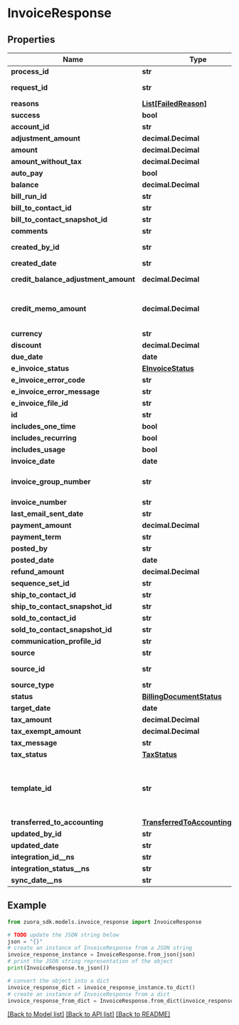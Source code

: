# InvoiceResponse


## Properties

Name | Type | Description | Notes
------------ | ------------- | ------------- | -------------
**process_id** | **str** | The Id of the process that handle the operation.  | [optional] 
**request_id** | **str** | Unique request identifier. If you need to contact us about a specific request, providing the request identifier will ensure the fastest possible resolution.  | [optional] 
**reasons** | [**List[FailedReason]**](FailedReason.md) |  | [optional] 
**success** | **bool** | Indicates whether the call succeeded.  | [optional] 
**account_id** | **str** | The ID of the customer account associated with the invoice. | [optional] 
**adjustment_amount** | **decimal.Decimal** | The amount of the invoice adjustments associated with the invoice. | [optional] 
**amount** | **decimal.Decimal** | The total amount of the invoice. | [optional] 
**amount_without_tax** | **decimal.Decimal** | The invoice amount excluding tax. | [optional] 
**auto_pay** | **bool** | Whether invoices are automatically picked up for processing in the corresponding payment run. | [optional] 
**balance** | **decimal.Decimal** | The remaining balance of the invoice after all payments, adjustments and refunds are applied. | [optional] 
**bill_run_id** | **str** | The id of bill run if the invoice is generated by a bill run. | [optional] 
**bill_to_contact_id** | **str** | The ID of the bill-to contact associated with the invoice. | [optional] 
**bill_to_contact_snapshot_id** | **str** | The ID of the bill-to contact snapshot associated with the invoice. | [optional] 
**comments** | **str** | Comments about the invoice. | [optional] 
**created_by_id** | **str** | The user ID of the person who created the invoice. If a bill run generated the invoice, then the value is the user ID of person who created the bill run. | [optional] 
**created_date** | **str** | The date and time when the invoice was created, in &#x60;yyyy-mm-dd hh:mm:ss&#x60; format. For example, 2017-03-01 15:31:10. | [optional] 
**credit_balance_adjustment_amount** | **decimal.Decimal** | The currency amount of the adjustment applied to the customer&#39;s credit balance.   **Note:** This field is only available if you have the Credit Balance feature enabled and the Invoice Settlement feature disabled.  | [optional] 
**credit_memo_amount** | **decimal.Decimal** | The currency amount of all credit memos applied to this invoice. **Note:** This field is only available if you have [Invoice Settlement](https://knowledgecenter.zuora.com/Billing/Billing_and_Payments/Invoice_Settlement) enabled. The Invoice Settlement feature is generally available as of Zuora Billing Release 296 (March 2021). This feature includes Unapplied Payments, Credit and Debit Memo, and Invoice Item Settlement. If you want to enable Invoice Settlement, see [Invoice Settlement Enablement and Checklist Guide](https://knowledgecenter.zuora.com/Billing/Billing_and_Payments/Invoice_Settlement/Invoice_Settlement_Migration_Checklist_and_Guide) for more information. | [optional] 
**currency** | **str** | A currency defined in the web-based UI administrative settings. | [optional] 
**discount** | **decimal.Decimal** | the invoice discount amount. | [optional] 
**due_date** | **date** | The date by which the payment for this invoice is due, in &#x60;yyyy-mm-dd&#x60; format. | [optional] 
**e_invoice_status** | [**EInvoiceStatus**](EInvoiceStatus.md) |  | [optional] 
**e_invoice_error_code** | **str** |  | [optional] 
**e_invoice_error_message** | **str** |  | [optional] 
**e_invoice_file_id** | **str** |  | [optional] 
**id** | **str** | The unique ID of the invoice. | [optional] 
**includes_one_time** | **bool** | Specifies whether the invoice includes one-time charges. | [optional] 
**includes_recurring** | **bool** | Specifies whether the invoice includes recurring charges. | [optional] 
**includes_usage** | **bool** | Specifies whether the invoice includes usage charges. | [optional] 
**invoice_date** | **date** | The date that appears on the invoice being created. | [optional] 
**invoice_group_number** | **str** | The number of invoice group associated with the invoice.  **Note**: This field is available only if you have the &lt;a href&#x3D;\&quot;https://knowledgecenter.zuora.com/Zuora_Billing/Bill_your_customers/Bill_customers_at_subscription_level/Flexible_Billing_Attributes\&quot; target&#x3D;\&quot;_blank\&quot;&gt;Flexible Billing Attributes&lt;/a&gt; feature enabled.  | [optional] 
**invoice_number** | **str** | The unique identification number of the invoice. | [optional] 
**last_email_sent_date** | **str** | The date when the invoice was last emailed. | [optional] 
**payment_amount** | **decimal.Decimal** | The amount of payments applied to the invoice. | [optional] 
**payment_term** | **str** | The name of payment term associated with the invoice. | [optional] 
**posted_by** | **str** | The user ID of the person who moved the invoice to Posted status. | [optional] 
**posted_date** | **date** | The date when the invoice was posted. | [optional] 
**refund_amount** | **decimal.Decimal** | Specifies the amount of a refund that was applied against an earlier payment on the invoice. | [optional] 
**sequence_set_id** | **str** | The ID of the sequence set associated with the invoice. | [optional] 
**ship_to_contact_id** | **str** | The ID of the ship-to contact associated with the invoice. | [optional] 
**ship_to_contact_snapshot_id** | **str** | The ID of the ship-to contact snapshot associated with the invoice. | [optional] 
**sold_to_contact_id** | **str** | The ID of the sold-to contact associated with the invoice. | [optional] 
**sold_to_contact_snapshot_id** | **str** | The ID of the sold-to contact snapshot associated with the invoice. | [optional] 
**communication_profile_id** | **str** | The ID of the communication profile associated with the invoice. | [optional] 
**source** | **str** | The source of the invoice. | [optional] 
**source_id** | **str** | The ID of the invoice source. If an invoice is generated from a bill run, the value is the number of the corresponding bill run.Otherwise, the value is &#x60;null&#x60;. | [optional] 
**source_type** | **str** | The type of the invoice source. | [optional] 
**status** | [**BillingDocumentStatus**](BillingDocumentStatus.md) |  | [optional] 
**target_date** | **date** | This date is used to determine which charges are to be billed. All charges that are to be billed on this date or prior will be included in this bill run. | [optional] 
**tax_amount** | **decimal.Decimal** | The amount of taxation. | [optional] 
**tax_exempt_amount** | **decimal.Decimal** | The calculated tax amount excluded due to the exemption. | [optional] 
**tax_message** | **str** | The message that the tax engine return if it calculates the taxes of this invoice fails. | [optional] 
**tax_status** | [**TaxStatus**](TaxStatus.md) |  | [optional] 
**template_id** | **str** | The ID of the invoice template.  - If you have the &lt;a href&#x3D;\&quot;https://knowledgecenter.zuora.com/Zuora_Billing/Subscriptions/Flexible_Billing_Attributes\&quot; target&#x3D;\&quot;_blank\&quot;&gt;Flexible Billing Attributes&lt;/a&gt; feature enabled, the value of this field depends on the configuration of the invoice template.    - If you specify an invoice template at the subscription level, the value of this field is automatically populated from the corresponding subscription.   - If you do not specify any invoice template at the subscription level, the value of this field is automatically populated from the corresponding account. - If you have the Flexible Billing Attributes feature disabled, the value of this field is &#x60;null&#x60;.  | [optional] 
**transferred_to_accounting** | [**TransferredToAccountingStatus**](TransferredToAccountingStatus.md) |  | [optional] 
**updated_by_id** | **str** | The ID of the Zuora user who last updated the invoice. | [optional] 
**updated_date** | **str** | The date when the invoice was last updated. | [optional] 
**integration_id__ns** | **str** | ID of the corresponding object in NetSuite. Only available if you have installed the [Zuora Connector for NetSuite](https://www.zuora.com/connect/app/?appId&#x3D;265).  | [optional] 
**integration_status__ns** | **str** | Status of the invoice&#39;s synchronization with NetSuite. Only available if you have installed the [Zuora Connector for NetSuite](https://www.zuora.com/connect/app/?appId&#x3D;265).  | [optional] 
**sync_date__ns** | **str** | Date when the invoice was synchronized with NetSuite. Only available if you have installed the [Zuora Connector for NetSuite](https://www.zuora.com/connect/app/?appId&#x3D;265).  | [optional] 

## Example

```python
from zuora_sdk.models.invoice_response import InvoiceResponse

# TODO update the JSON string below
json = "{}"
# create an instance of InvoiceResponse from a JSON string
invoice_response_instance = InvoiceResponse.from_json(json)
# print the JSON string representation of the object
print(InvoiceResponse.to_json())

# convert the object into a dict
invoice_response_dict = invoice_response_instance.to_dict()
# create an instance of InvoiceResponse from a dict
invoice_response_from_dict = InvoiceResponse.from_dict(invoice_response_dict)
```
[[Back to Model list]](../README.md#documentation-for-models) [[Back to API list]](../README.md#documentation-for-api-endpoints) [[Back to README]](../README.md)


